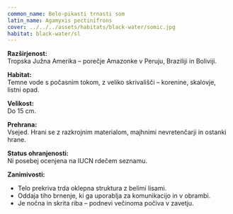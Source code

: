 ```yaml
---
common_name: Belo-pikasti trnasti som
latin_name: Agamyxis pectinifrons
cover: ../../../assets/habitats/black-water/somic.jpg
habitat: black-water/sl
---
```

**Razširjenost:**  
Tropska Južna Amerika – porečje Amazonke v Peruju, Braziliji in Boliviji.

**Habitat:**  
Temne vode s počasnim tokom, z veliko skrivališči – korenine, skalovje, listni opad.

**Velikost:**  
Do 15 cm.

**Prehrana:**  
Vsejed. Hrani se z razkrojnim materialom, majhnimi nevretenčarji in ostanki hrane.

**Status ohranjenosti:**  
Ni posebej ocenjena na IUCN rdečem seznamu.

**Zanimivosti:**  
- Telo prekriva trda oklepna struktura z belimi lisami.  
- Oddaja tiho brnenje, ki ga uporablja za komunikacijo in v obrambi.  
- Je nočna in skrita riba – podnevi večinoma počiva v zavetju.
